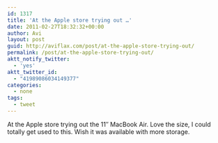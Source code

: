 ```yaml
---
id: 1317
title: 'At the Apple store trying out …'
date: 2011-02-27T18:32:32+00:00
author: Avi
layout: post
guid: http://aviflax.com/post/at-the-apple-store-trying-out/
permalink: /post/at-the-apple-store-trying-out/
aktt_notify_twitter:
  - 'yes'
aktt_twitter_id:
  - "41989086034149377"
categories:
  - none
tags:
  - tweet
---
```

At the Apple store trying out the 11&#8243; MacBook Air. Love the size, I could totally get used to this. Wish it was available with more storage.